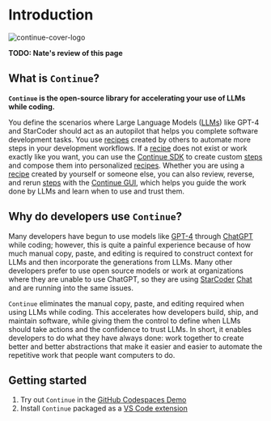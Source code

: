 # Introduction

![continue-cover-logo](/img/continue-cover-logo.png)

**TODO: Nate's review of this page**

## What is `Continue`?

**`Continue` is the open-source library for accelerating your use of LLMs while coding.**

You define the scenarios where Large Language Models ([LLMs](./concepts/llm.md)) like GPT-4 and StarCoder should act as an autopilot that helps you complete software development tasks. You use [recipes](./concepts/recipe.md) created by others to automate more steps in your development workflows. If a [recipe](./concepts/recipe.md) does not exist or work exactly like you want, you can use the [Continue SDK](./concepts/sdk.md) to create custom [steps](./concepts/step.md) and compose them into personalized [recipes](./concepts/recipe.md). Whether you are using a [recipe](./concepts/recipe.md) created by yourself or someone else, you can also review, reverse, and rerun [steps](./concepts/step.md) with the [Continue GUI](./concepts/gui.md), which helps you guide the work done by LLMs and learn when to use and trust them.

## Why do developers use `Continue`?

Many developers have begun to use models like [GPT-4](https://openai.com/research/gpt-4) through [ChatGPT](https://openai.com/blog/chatgpt) while coding; however, this is quite a painful experience because of how much manual copy, paste, and editing is required to construct context for LLMs and then incorporate the generations from LLMs. Many other developers prefer to use open source models or work at organizations where they are unable to use ChatGPT, so they are using [StarCoder](https://huggingface.co/blog/starcoder) [Chat](https://huggingface.co/chat/) and are running into the same issues.

`Continue` eliminates the manual copy, paste, and editing required when using LLMs while coding. This accelerates how developers build, ship, and maintain software, while giving them the control to define when LLMs should take actions and the confidence to trust LLMs. In short, it enables developers to do what they have always done: work together to create better and better abstractions that make it easier and easier to automate the repetitive work that people want computers to do.

## Getting started

1. Try out `Continue` in the [GitHub Codespaces Demo](./getting-started.md)
2. Install `Continue` packaged as a [VS Code extension](./install.md)